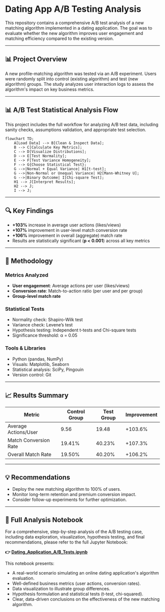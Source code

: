# Dating App A/B Testing Analysis

This repository contains a comprehensive A/B test analysis of a new matching algorithm implemented in a dating application. The goal was to evaluate whether the new algorithm improves user engagement and matching efficiency compared to the existing version.

---

## 📊 Project Overview

A new profile-matching algorithm was tested via an A/B experiment. Users were randomly split into control (existing algorithm) and test (new algorithm) groups. The study analyzes user interaction logs to assess the algorithm's impact on key business metrics.

---

## 📊 A/B Test Statistical Analysis Flow

This project includes the full workflow for analyzing A/B test data, including sanity checks, assumptions validation, and appropriate test selection.

```mermaid
flowchart TD;
    A[Load Data] --> B[Clean & Inspect Data];
    B --> C[Calculate Key Metrics];
    C --> D[Visualize Distributions];
    D --> E[Test Normality];
    E --> F[Test Variance Homogeneity];
    F --> G{Choose Statistical Test};
    G -->|Normal + Equal Variance| H1[t-test];
    G -->|Non-Normal or Unequal Variance| H2[Mann-Whitney U];
    G -->|Binary Outcome| I[Chi-square Test];
    H1 --> J[Interpret Results];
    H2 --> J;
    I --> J;
```

---

## 🔍 Key Findings

- **+103%** increase in average user actions (likes/views)
- **+107%** improvement in user-level match conversion rate
- **+106%** improvement in overall (aggregate) match rate
- Results are statistically significant (**p < 0.001**) across all key metrics

---

## 🧪 Methodology

### Metrics Analyzed
- **User engagement**: Average actions per user (likes/views)
- **Conversion rate**: Match-to-action ratio (per user and per group)
- **Group-level match rate**

### Statistical Tests
- Normality check: Shapiro-Wilk test
- Variance check: Levene’s test
- Hypothesis testing: Independent t-tests and Chi-square tests
- Significance threshold: α = 0.05

### Tools & Libraries
- Python (pandas, NumPy)
- Visuals: Matplotlib, Seaborn
- Statistical analysis: SciPy, Pingouin
- Version control: Git

---

## 📈 Results Summary

| Metric                | Control Group | Test Group | Improvement |  
|-----------------------|---------------|------------|-------------|  
| Average Actions/User  | 9.56          | 19.48      | +103.6%     |  
| Match Conversion Rate | 19.41%        | 40.23%     | +107.3%     |  
| Overall Match Rate    | 19.50%        | 40.20%     | +106.2%     |  

---

## 💡 Recommendations

- Deploy the new matching algorithm to 100% of users.
- Monitor long-term retention and premium conversion impact.
- Consider follow-up experiments for further optimization.

---

## 📘 Full Analysis Notebook

For a comprehensive, step-by-step analysis of the A/B testing case, including data exploration, visualization, hypothesis testing, and final recommendations, please refer to the full Jupyter Notebook:

**👉 [Dating_Application_A/B_Tests.ipynb](Dating_Application_A/B_Tests.ipynb)**

This notebook presents:

- A real-world scenario simulating an online dating application's algorithm evaluation.
- Well-defined business metrics (user actions, conversion rates).
- Data visualization to illustrate group differences.
- Hypothesis formulation and statistical tests (t-test, chi-squared).
- Clear, data-driven conclusions on the effectiveness of the new matching algorithm.